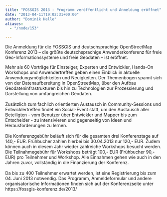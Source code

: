 ```yaml
---
title: "FOSSGIS 2013 - Programm veröffentlicht und Anmeldung eröffnet"
date: "2013-04-11T19:02:31+00:00"
author: "Dominik Helle"
aliases:
  - "/node/153"

---
```


<p>Die Anmeldung für die FOSSGIS und deutschsprachige OpenStreetMap Konferenz 2013 &ndash; die größte deutschsprachige Anwenderkonferenz für freie Geo-Informationssysteme und freie Geodaten &ndash; ist eröffnet.</p>
<div id="cke_pastebin">
	Mehr als 60 Vorträge für Einsteiger, Experten und Entwickler, Hands-On Workshops und Anwendertreffen geben einen Einblick in aktuelle Anwendungsmöglichkeiten und Neuigkeiten. Der Themenbogen spannt sich von der Datenaufbereitung in OpenStreetMap, über den Aufbau Geodateninfrastrukturen bis hin zu Technologien zur Prozessierung und Darstellung von umfangreichen Geodaten.</div>
<div id="cke_pastebin">
	&nbsp;</div>
<div id="cke_pastebin">
	Zusätzlich zum fachlich orientierten Austausch in Community-Sessions und Entwicklertreffen findet ein Social-Event statt, um den Austausch aller Beteiligten - vom Benutzer über Entwickler und Mapper bis zum Entscheider - zu intensivieren und gegenseitig von Ideen und Herausforderungen zu lernen.</div>
<div id="cke_pastebin">
	&nbsp;</div>
<div id="cke_pastebin">
	Die Konferenzgebühr beläuft sich für die gesamten drei Konferenztage auf 140,- EUR. Frühbucher zahlen hierbei bis 30.04.2013 nur 120,- EUR. Zudem können auch in diesem Jahr wieder zahlreiche Workshops besucht werden. Die Teilnahmegebühr für Workshops beträgt 100,- EUR (Frühbucher 90,- EUR) pro Teilnehmer und Workshop. Alle Einnahmen gehen wie auch in den Jahren zuvor, vollständig in die Finanzierung der Konferenz.</div>
<div id="cke_pastebin">
	&nbsp;</div>
<div id="cke_pastebin">
	Da bis zu 400 Teilnehmer erwartet werden, ist eine Registrierung bis zum 04. Juni 2013 notwendig. Das Programm, Anmeldeformular und andere organisatorische Informationen finden sich auf der Konferenzseite unter https://fossgis-konferenz.de/2013/</div>
